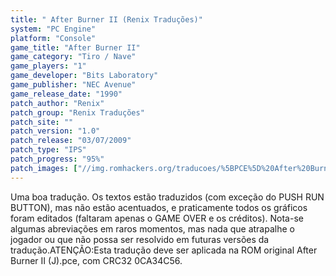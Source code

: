 ```yaml
---
title: " After Burner II (Renix Traduções)"
system: "PC Engine"
platform: "Console"
game_title: "After Burner II"
game_category: "Tiro / Nave"
game_players: "1"
game_developer: "Bits Laboratory"
game_publisher: "NEC Avenue"
game_release_date: "1990"
patch_author: "Renix"
patch_group: "Renix Traduções"
patch_site: ""
patch_version: "1.0"
patch_release: "03/07/2009"
patch_type: "IPS"
patch_progress: "95%"
patch_images: ["//img.romhackers.org/traducoes/%5BPCE%5D%20After%20Burner%20II%20-%20Renix%20-%201.png","//img.romhackers.org/traducoes/%5BPCE%5D%20After%20Burner%20II%20-%20Renix%20-%202.png","//img.romhackers.org/traducoes/%5BPCE%5D%20After%20Burner%20II%20-%20Renix%20-%203.png"]
---
```

Uma boa tradução. Os textos estão traduzidos (com exceção do PUSH RUN BUTTON), mas não estão acentuados, e praticamente todos os gráficos foram editados (faltaram apenas o GAME OVER e os créditos). Nota-se algumas abreviações em raros momentos, mas nada que atrapalhe o jogador ou que não possa ser resolvido em futuras versões da tradução.ATENÇÃO:Esta tradução deve ser aplicada na ROM original After Burner II (J).pce, com CRC32 0CA34C56.
